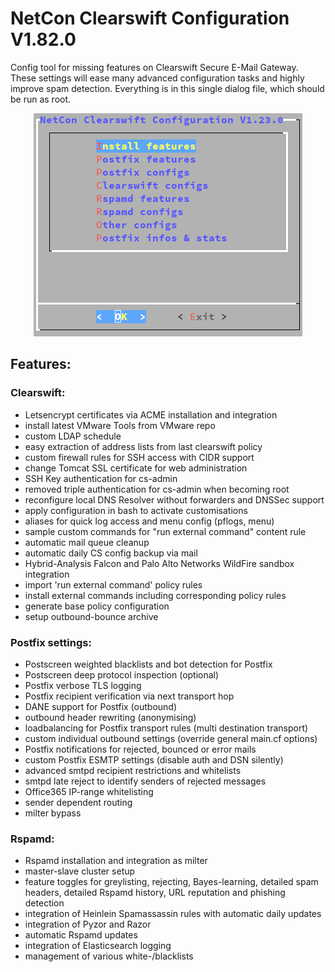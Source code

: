 NetCon Clearswift Configuration V1.82.0
=======================================

Config tool for missing features on Clearswift Secure E-Mail Gateway. These settings will ease many advanced configuration tasks and highly improve spam detection. Everything is in this single dialog file, which should be run as root.

<p align="center">
  <img src="https://raw.githubusercontent.com/netcon-consulting/cs-menu/master/images/SEG.png">
</p>

## Features:

### Clearswift:
* Letsencrypt certificates via ACME installation and integration
* install latest VMware Tools from VMware repo
* custom LDAP schedule
* easy extraction of address lists from last clearswift policy
* custom firewall rules for SSH access with CIDR support
* change Tomcat SSL certificate for web administration
* SSH Key authentication for cs-admin
* removed triple authentication for cs-admin when becoming root
* reconfigure local DNS Resolver without forwarders and DNSSec support
* apply configuration in bash to activate customisations
* aliases for quick log access and menu config (pflogs, menu)
* sample custom commands for "run external command" content rule
* automatic mail queue cleanup
* automatic daily CS config backup via mail
* Hybrid-Analysis Falcon and Palo Alto Networks WildFire sandbox integration
* import 'run external command' policy rules
* install external commands including corresponding policy rules
* generate base policy configuration
* setup outbound-bounce archive

### Postfix settings:
* Postscreen weighted blacklists and bot detection for Postfix
* Postscreen deep protocol inspection (optional)
* Postfix verbose TLS logging
* Postfix recipient verification via next transport hop
* DANE support for Postfix (outbound)
* outbound header rewriting (anonymising)
* loadbalancing for Postfix transport rules (multi destination transport)
* custom individual outbound settings (override general main.cf options)
* Postfix notifications for rejected, bounced or error mails
* custom Postfix ESMTP settings (disable auth and DSN silently)
* advanced smtpd recipient restrictions and whitelists
* smtpd late reject to identify senders of rejected messages
* Office365 IP-range whitelisting
* sender dependent routing
* milter bypass

### Rspamd:
* Rspamd installation and integration as milter
* master-slave cluster setup
* feature toggles for greylisting, rejecting, Bayes-learning, detailed spam headers, detailed Rspamd history, URL reputation and phishing detection
* integration of Heinlein Spamassassin rules with automatic daily updates
* integration of Pyzor and Razor
* automatic Rspamd updates
* integration of Elasticsearch logging
* management of various white-/blacklists
